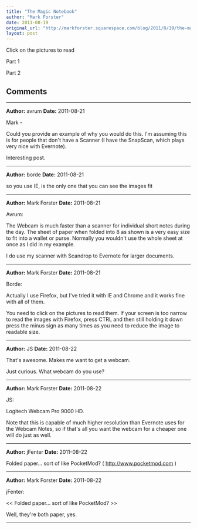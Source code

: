 ```yaml
---
title: "The Magic Notebook"
author: "Mark Forster"
date: 2011-08-19
original_url: "http://markforster.squarespace.com/blog/2011/8/19/the-magic-notebook.html"
layout: post
---
```


Click on the pictures to read

Part 1

Part 2


## Comments

---

**Author:** avrum
**Date:** 2011-08-21

Mark -   
  
Could you provide an example of why you would do this. I'm assuming this is for people that don't have a Scanner (I have the SnapScan, which plays very nice with Evernote).   
  
Interesting post.

---

**Author:** borde
**Date:** 2011-08-21

so you use IE, is the only one that you can see the images fit

---

**Author:** Mark Forster
**Date:** 2011-08-21

Avrum:  
  
The Webcam is much faster than a scanner for individual short notes during the day. The sheet of paper when folded into 8 as shown is a very easy size to fit into a wallet or purse. Normally you wouldn't use the whole sheet at once as I did in my example.  
  
I do use my scanner with Scandrop to Evernote for larger documents.

---

**Author:** Mark Forster
**Date:** 2011-08-21

Borde:  
  
Actually I use Firefox, but I've tried it with IE and Chrome and it works fine with all of them.  
  
You need to click on the pictures to read them. If your screen is too narrow to read the images with Firefox, press CTRL and then still holding it down press the minus sign as many times as you need to reduce the image to readable size.

---

**Author:** JS
**Date:** 2011-08-22

That's awesome. Makes me want to get a webcam.  
  
Just curious. What webcam do you use?

---

**Author:** Mark Forster
**Date:** 2011-08-22

JS:  
  
Logitech Webcam Pro 9000 HD.  
  
Note that this is capable of much higher resolution than Evernote uses for the Webcam Notes, so if that's all you want the webcam for a cheaper one will do just as well.

---

**Author:** jFenter
**Date:** 2011-08-22

Folded paper... sort of like PocketMod? ( <http://www.pocketmod.com> )

---

**Author:** Mark Forster
**Date:** 2011-08-22

jFenter:  
  
<< Folded paper... sort of like PocketMod? >>  
  
Well, they're both paper, yes.

---
